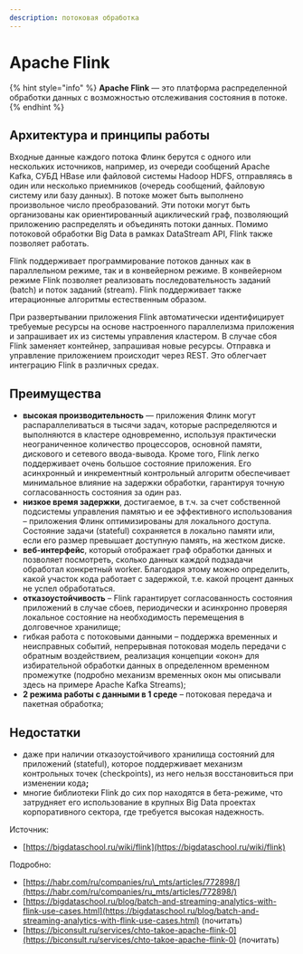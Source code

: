 ```yaml
---
description: потоковая обработка
---
```


# Apache Flink

{% hint style="info" %}
**Apache Flink** — это платформа распределенной обработки данных с возможностью отслеживания состояния в потоке.
{% endhint %}

## Архитектура и принципы работы

Входные данные каждого потока Флинк берутся с одного или нескольких источников, например, из очереди сообщений Apache Kafka, СУБД HBase или файловой системы Hadoop HDFS, отправляясь в один или несколько приемников (очередь сообщений, файловую систему или базу данных). В потоке может быть выполнено произвольное число преобразований. Эти потоки могут быть организованы как ориентированный ациклический граф, позволяющий приложению распределять и объединять потоки данных. Помимо потоковой обработки Big Data в рамках DataStream API, Flink также позволяет работать.

Flink поддерживает программирование потоков данных как в параллельном режиме, так и в конвейерном режиме. В конвейерном режиме Flink позволяет реализовать последовательность заданий (batch) и поток заданий (stream). Flink поддерживает также итерационные алгоритмы естественным образом.

При развертывании приложения Flink автоматически идентифицирует требуемые ресурсы на основе настроенного параллелизма приложения и запрашивает их из системы управления кластером. В случае сбоя Flink заменяет контейнер, запрашивая новые ресурсы. Отправка и управление приложением происходит через REST. Это облегчает интеграцию Flink в различных средах.

## Преимущества

* **высокая производительность** — приложения Флинк могут распараллеливаться в тысячи задач, которые распределяются и выполняются в кластере одновременно, используя практически неограниченное количество процессоров, основной памяти, дискового и сетевого ввода-вывода. Кроме того, Flink легко поддерживает очень большое состояние приложения. Его асинхронный и инкрементный контрольный алгоритм обеспечивает минимальное влияние на задержки обработки, гарантируя точную согласованность состояния за один раз.
* **низкое время задержки**, достигаемое, в т.ч. за счет собственной подсистемы управления памятью и ее эффективного использования – приложения Флинк оптимизированы для локального доступа. Состояние задачи (stateful) сохраняется в локально памяти или, если его размер превышает доступную память, на жестком диске.
* **веб-интерфейс**, который отображает граф обработки данных и позволяет посмотреть, сколько данных каждой подзадачи обработал конкретный worker. Благодаря этому можно определить, какой участок кода работает с задержкой, т.е. какой процент данных не успел обработаться.
* **отказоустойчивость** – Flink гарантирует согласованность состояния приложений в случае сбоев, периодически и асинхронно проверяя локальное состояние на необходимость перемещения в долговечное хранилище;
* гибкая работа с потоковыми данными – поддержка временных и неисправных событий, непрерывная потоковая модель передачи с обратным воздействием, реализация концепции «окон» для избирательной обработки данных в определенном временном промежутке (подробно механизм временных окон мы описывали здесь на примере Apache Kafka Streams);
* **2 режима работы с данными в 1 среде** – потоковая передача и пакетная обработка;

## Недостатки

* даже при наличии отказоустойчивого хранилища состояний для приложений (stateful), которое поддерживает механизм контрольных точек (checkpoints), из него нельзя восстановиться при изменении код&#x430;**;**
* многие библиотеки Flink до сих пор находятся в бета-режиме, что затрудняет его использование в крупных Big Data проектах корпоративного сектора, где требуется высокая надежность.







Источник:&#x20;

* [https://bigdataschool.ru/wiki/flink](https://bigdataschool.ru/wiki/flink)

Подробно:&#x20;

* [https://habr.com/ru/companies/ru\_mts/articles/772898/](https://habr.com/ru/companies/ru_mts/articles/772898/)
* [https://bigdataschool.ru/blog/batch-and-streaming-analytics-with-flink-use-cases.html](https://bigdataschool.ru/blog/batch-and-streaming-analytics-with-flink-use-cases.html) (почитать)&#x20;
* [https://biconsult.ru/services/chto-takoe-apache-flink-0](https://biconsult.ru/services/chto-takoe-apache-flink-0) (почитать)

